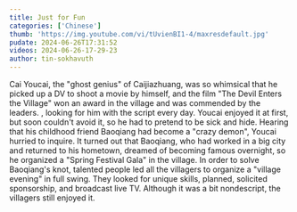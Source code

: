 ```yaml
---
title: Just for Fun
categories: ['Chinese']
thumb: 'https://img.youtube.com/vi/tUvienBI1-4/maxresdefault.jpg'
pudate: 2024-06-26T17:31:52
videos: 2024-06-26-17-29-23
author: tin-sokhavuth
---
```

Cai Youcai, the "ghost genius" of Caijiazhuang, was so whimsical that he picked up a DV to shoot a movie by himself, and the film "The Devil Enters the Village" won an award in the village and was commended by the leaders. , looking for him with the script every day. Youcai enjoyed it at first, but soon couldn't avoid it, so he had to pretend to be sick and hide. Hearing that his childhood friend Baoqiang had become a "crazy demon", Youcai hurried to inquire. It turned out that Baoqiang, who had worked in a big city and returned to his hometown, dreamed of becoming famous overnight, so he organized a "Spring Festival Gala" in the village. In order to solve Baoqiang's knot, talented people led all the villagers to organize a "village evening" in full swing. They looked for unique skills, planned, solicited sponsorship, and broadcast live TV. Although it was a bit nondescript, the villagers still enjoyed it.